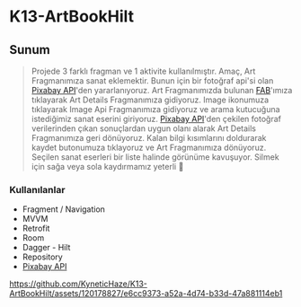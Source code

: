 # K13-ArtBookHilt

## Sunum
> Projede 3 farklı fragman ve 1 aktivite kullanılmıştır. Amaç, Art Fragmanımıza sanat eklemektir. Bunun için bir fotoğraf api'si olan [Pixabay API](https://pixabay.com/)'den yararlanıyoruz.
> Art Fragmanımızda bulunan [FAB](https://developer.android.com/jetpack/compose/components/fab)'ımıza tıklayarak Art Details Fragmanımıza gidiyoruz.
> Image ikonumuza tıklayarak Image Api Fragmanımıza gidiyoruz ve arama kutucuğuna istediğimiz sanat eserini giriyoruz.
> [Pixabay API](https://pixabay.com/)'den çekilen fotoğraf verilerinden çıkan sonuçlardan uygun olanı alarak Art Details Fragmanımıza geri dönüyoruz.
> Kalan bilgi kısımlarını doldurarak kaydet butonumuza tıklayoruz ve Art Fragmanımıza dönüyoruz. Seçilen sanat eserleri bir liste halinde görünüme kavuşuyor.
> Silmek için sağa veya sola kaydırmamız yeterli 🎉


### Kullanılanlar
- Fragment / Navigation
- MVVM
- Retrofit
- Room
- Dagger - Hilt
- Repository
- [Pixabay API](https://pixabay.com/)

https://github.com/KyneticHaze/K13-ArtBookHilt/assets/120178827/e6cc9373-a52a-4d74-b33d-47a881114eb1
